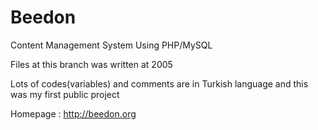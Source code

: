 # Beedon

Content Management System Using PHP/MySQL

Files at this branch was written at 2005 

Lots of codes(variables) and comments are in Turkish language and this was my first public project

Homepage : http://beedon.org

